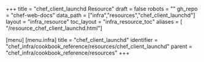 +++
title = "chef_client_launchd Resource"
draft = false
robots = ""
gh_repo = "chef-web-docs"
data_path = ["infra","resources","chef_client_launchd"]
layout = "infra_resource"
toc_layout = "infra_resource_toc"
aliases = [ "/resource_chef_client_launchd.html"]

[menu]
  [menu.infra]
    title = "chef_client_launchd"
    identifier = "chef_infra/cookbook_reference/resources/chef_client_launchd"
    parent = "chef_infra/cookbook_reference/resources"
+++

<!-- The contents of this page are automatically generated from the chef_client_launchd.yaml file in the data directory. -->
<!-- To suggest a change, edit the https://github.com/chef/chef/blob/main/lib/chef/resource/chef_client_launchd.rb file
      and submit a pull request to the https://github.com/chef/chef repository. -->
